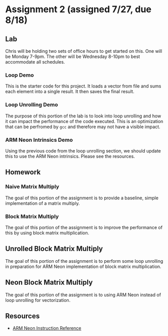 # Assignment 2 (assigned 7/27, due 8/18)

## Lab

Chris will be holding two sets of office hours to get started on this.  One will be Monday 7-9pm.  The other will be Wednesday 8-10pm to best accommodate all schedules.

### Loop Demo
This is the starter code for this project.  It loads a vector from file and sums each element into a single result.  It then saves the final result.

### Loop Unrolling Demo
The purpose of this portion of the lab is to look into loop unrolling and how it can impact the performance of the code executed.  This is an optimization that can be perfromed by `gcc` and therefore may not have a visible impact.

### ARM Neon Intrinsics Demo
Using the previous code from the loop unrolling section, we should update this to use the ARM Neon intrinsics.  Please see the resources.

## Homework

### Naive Matrix Multiply
The goal of this portion of the assignment is to provide a baseline, simple implementation of a matrix multiply.

### Block Matrix Multiply
The goal of this portion of the assignment is to improve the performance of this by using block matrix multiplication.

## Unrolled Block Matrix Multiply
The goal of this portion of the assignment is to perform some loop unrolling in preparation for ARM Neon implementation of block matrix multiplication.

## Neon Block Matrix Multiply
The goal of this portion of the assignment is to using ARM Neon instead of loop unrolling for vectorization.

## Resources

* [ARM Neon Instruction Reference](https://developer.arm.com/architectures/instruction-sets/intrinsics/#f:@navigationhierarchiessimdisa=%5BNeon%5D&f:@navigationhierarchiesreturnbasetype=%5Bfloat%5D&f:@navigationhierarchieselementbitsize=%5B32%5D)
